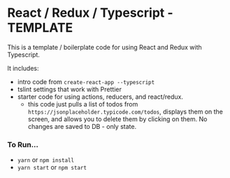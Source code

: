 # React / Redux / Typescript - TEMPLATE

This is a template / boilerplate code for using React and Redux with Typescript.

It includes:
 - intro code from `create-react-app --typescript`
 - tslint settings that work with Prettier
 - starter code for using actions, reducers, and react/redux.
   - this code just pulls a list of todos from `https://jsonplaceholder.typicode.com/todos`, displays them on the screen, and allows you to delete them by clicking on them.  No changes are saved to DB - only state.

### To Run...
 - `yarn` or `npm install`
 - `yarn start` or `npm start`

